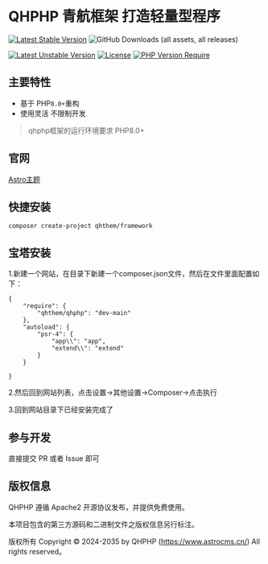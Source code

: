 
# QHPHP 青航框架 打造轻量型程序

[![Latest Stable Version](http://poser.pugx.org/qhthem/qhphp/v)](https://packagist.org/packages/qhthem/qhphp) 
![GitHub Downloads (all assets, all releases)](https://img.shields.io/github/downloads/qhthem/qhphp/total)

[![Latest Unstable Version](http://poser.pugx.org/qhthem/qhphp/v/unstable)](https://packagist.org/packages/qhthem/qhphp) 
[![License](http://poser.pugx.org/qhthem/qhphp/license)](https://packagist.org/packages/qhthem/qhphp) 
[![PHP Version Require](http://poser.pugx.org/qhthem/qhphp/require/php)](https://packagist.org/packages/qhthem/qhphp)

## 主要特性

- 基于 PHP`8.0+`重构
- 使用灵活 不限制开发

> qhphp框架的运行环境要求 PHP8.0+

## 官网

[Astro主题](https://www.astrocms.cn/)


## 快捷安装

```
composer create-project qhthem/framework
```
## 宝塔安装

1.新建一个网站，在目录下新建一个composer.json文件，然后在文件里面配置如下：

```
{
    "require": {
        "qhthem/qhphp": "dev-main"
    },
    "autoload": {
        "psr-4": {
            "app\\": "app",
            "extend\\": "extend"
        }
    }
    
}
```
2.然后回到网站列表，点击设置->其他设置->Composer->点击执行

3.回到网站目录下已经安装完成了


## 参与开发

直接提交 PR 或者 Issue 即可

## 版权信息

QHPHP 遵循 Apache2 开源协议发布，并提供免费使用。

本项目包含的第三方源码和二进制文件之版权信息另行标注。

版权所有 Copyright © 2024-2035 by 	QHPHP (https://www.astrocms.cn/) All rights reserved。

